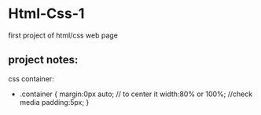# Html-Css-1
first project of html/css web page

## project notes:
css container:
- .container {
margin:0px auto; // to center it
width:80% or 100%; //check media
padding:5px;
}
